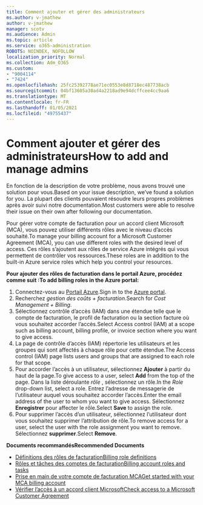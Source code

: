 ```yaml
---
title: Comment ajouter et gérer des administrateurs
ms.author: v-jmathew
author: v-jmathew
manager: scotv
ms.audience: Admin
ms.topic: article
ms.service: o365-administration
ROBOTS: NOINDEX, NOFOLLOW
localization_priority: Normal
ms.collection: Adm_O365
ms.custom:
- "9004114"
- "7424"
ms.openlocfilehash: 25fc25392778ae71ec0553e8d8718ec487738acb
ms.sourcegitcommit: 04bf13605a30ad4a2218ad9e94dcffcee4cc9aa6
ms.translationtype: MT
ms.contentlocale: fr-FR
ms.lasthandoff: 01/05/2021
ms.locfileid: "49755437"
---
```

# <a name="how-to-add-and-manage-admins"></a><span data-ttu-id="a404a-102">Comment ajouter et gérer des administrateurs</span><span class="sxs-lookup"><span data-stu-id="a404a-102">How to add and manage admins</span></span>

<span data-ttu-id="a404a-103">En fonction de la description de votre problème, nous avons trouvé une solution pour vous.</span><span class="sxs-lookup"><span data-stu-id="a404a-103">Based on your issue description, we’ve found a solution for you.</span></span> <span data-ttu-id="a404a-104">La plupart des clients pouvaient résoudre leurs propres problèmes après avoir suivi notre documentation.</span><span class="sxs-lookup"><span data-stu-id="a404a-104">Most customers were able to resolve their issue on their own after following our documentation.</span></span>

<span data-ttu-id="a404a-105">Pour gérer votre compte de facturation pour un accord client Microsoft (MCA), vous pouvez utiliser différents rôles avec le niveau d’accès souhaité.</span><span class="sxs-lookup"><span data-stu-id="a404a-105">To manage your billing account for a Microsoft Customer Agreement (MCA), you can use different roles with the desired level of access.</span></span> <span data-ttu-id="a404a-106">Ces rôles s’ajoutent aux rôles de service Azure intégrés qui vous permettent de contrôler vos ressources.</span><span class="sxs-lookup"><span data-stu-id="a404a-106">These roles are in addition to the built-in Azure service roles which help you control your resources.</span></span>

<span data-ttu-id="a404a-107">**Pour ajouter des rôles de facturation dans le portail Azure, procédez comme suit :**</span><span class="sxs-lookup"><span data-stu-id="a404a-107">**To add billing roles in the Azure portal:**</span></span>

1. <span data-ttu-id="a404a-108">Connectez-vous au [Portail Azure](https://portal.azure.com/).</span><span class="sxs-lookup"><span data-stu-id="a404a-108">Sign in to the [Azure portal](https://portal.azure.com/).</span></span>
2. <span data-ttu-id="a404a-109">Recherchez *gestion des coûts + facturation*.</span><span class="sxs-lookup"><span data-stu-id="a404a-109">Search for *Cost Management + Billing*.</span></span>
3. <span data-ttu-id="a404a-110">Sélectionnez contrôle d’accès (IAM) dans une étendue telle que le compte de facturation, le profil de facturation ou la section facture où vous souhaitez accorder l’accès.</span><span class="sxs-lookup"><span data-stu-id="a404a-110">Select Access control (IAM) at a scope such as billing account, billing profile, or invoice section where you want to give access.</span></span>
4. <span data-ttu-id="a404a-111">La page de contrôle d’accès (IAM) répertorie les utilisateurs et les groupes qui sont affectés à chaque rôle pour cette étendue.</span><span class="sxs-lookup"><span data-stu-id="a404a-111">The Access control (IAM) page lists users and groups that are assigned to each role for that scope.</span></span>
5. <span data-ttu-id="a404a-112">Pour accorder l’accès à un utilisateur, sélectionnez **Ajouter** à partir du haut de la page.</span><span class="sxs-lookup"><span data-stu-id="a404a-112">To give access to a user, select **Add** from the top of the page.</span></span> <span data-ttu-id="a404a-113">Dans la liste déroulante *rôle* , sélectionnez un rôle.</span><span class="sxs-lookup"><span data-stu-id="a404a-113">In the *Role* drop-down list, select a role.</span></span> <span data-ttu-id="a404a-114">Entrez l’adresse de messagerie de l’utilisateur auquel vous souhaitez accorder l’accès.</span><span class="sxs-lookup"><span data-stu-id="a404a-114">Enter the email address of the user to whom you want to give access.</span></span> <span data-ttu-id="a404a-115">Sélectionnez **Enregistrer** pour affecter le rôle.</span><span class="sxs-lookup"><span data-stu-id="a404a-115">Select **Save** to assign the role.</span></span>
6. <span data-ttu-id="a404a-116">Pour supprimer l’accès d’un utilisateur, sélectionnez l’utilisateur dont vous souhaitez supprimer l’attribution de rôle.</span><span class="sxs-lookup"><span data-stu-id="a404a-116">To remove access for a user, select the user with the role assignment you want to remove.</span></span> <span data-ttu-id="a404a-117">Sélectionnez **supprimer**.</span><span class="sxs-lookup"><span data-stu-id="a404a-117">Select **Remove**.</span></span>

<span data-ttu-id="a404a-118">**Documents recommandés**</span><span class="sxs-lookup"><span data-stu-id="a404a-118">**Recommended Documents**</span></span>

- [<span data-ttu-id="a404a-119">Définitions des rôles de facturation</span><span class="sxs-lookup"><span data-stu-id="a404a-119">Billing role definitions</span></span>](https://docs.microsoft.com/azure/cost-management-billing/manage/understand-mca-roles)
- [<span data-ttu-id="a404a-120">Rôles et tâches des comptes de facturation</span><span class="sxs-lookup"><span data-stu-id="a404a-120">Billing account roles and tasks</span></span>](https://docs.microsoft.com/azure/cost-management-billing/manage/understand-mca-roles#billing-account-roles-and-tasks)
- [<span data-ttu-id="a404a-121">Prise en main de votre compte de facturation MCA</span><span class="sxs-lookup"><span data-stu-id="a404a-121">Get started with your MCA billing account</span></span>](https://docs.microsoft.com/azure/cost-management-billing/understand/mca-overview)
- [<span data-ttu-id="a404a-122">Vérifier l’accès à un accord client Microsoft</span><span class="sxs-lookup"><span data-stu-id="a404a-122">Check access to a Microsoft Customer Agreement</span></span>](https://docs.microsoft.com/azure/cost-management-billing/manage/change-credit-card?WT.mc_id=Portal-Microsoft_Azure_Support%22%20%5Cl%20%22manage-credit-cards-for-a-microsoft-customer-agreement%22%20%5Ct%20%22_blank#check-the-type-of-your-account)
